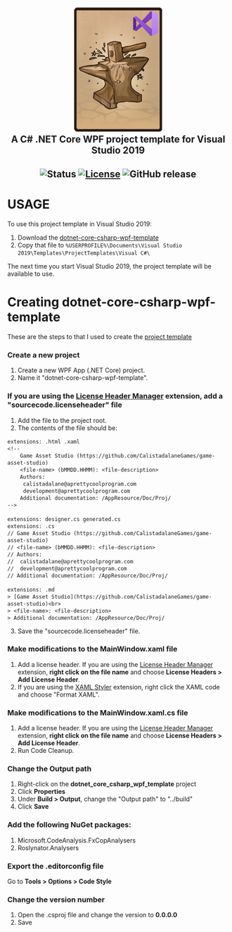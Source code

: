 <h2 align="center">
  <img src="repodata/img/dotnet-core-csharp-wpf-template-logo.png" alt="C# .NET Core WPF project template logo" width="200">
  <br>
  A C# .NET Core WPF project template for Visual Studio 2019
  <br>
</h2>

<h2 align="center">

  ![Status](https://img.shields.io/badge/status-active-brightgreen.svg)
  [![License](https://img.shields.io/github/license/aprettycoolprogram/dotfiles-templates-and-gists-etc/tree/development/template/visual-studio/csharp/dotnet-core-csharp-wpf-template)](https://www.apache.org/licenses/LICENSE-2.0)
  ![GitHub release](https://img.shields.io/github/release/aprettycoolprogram/github-repository-template?label=latest%20release)

</h2>

# USAGE
To use this project template in Visual Studio 2019:
1. Download the [dotnet-core-csharp-wpf-template](template/visual-studio/csharp/dotnet-core-csharp-wpf-template/export/dotnet-core-csharp-wpf-template.zip)
2. Copy that file to `%USERPROFILE%\Documents\Visual Studio 2019\Templates\ProjectTemplates\Visual C#\`

The next time you start Visual Studio 2019, the project template will be available to use.

# Creating dotnet-core-csharp-wpf-template
These are the steps to that I used to create the [project template](template/visual-studio/csharp/dotnet-core-csharp-wpf-template/src)

### Create a new project
1. Create a new WPF App (.NET Core) project.
2. Name it "dotnet-core-csharp-wpf-template".

### If you are using the [License Header Manager](https://marketplace.visualstudio.com/items?itemName=StefanWenig.LicenseHeaderManager) extension, add a "sourcecode.licenseheader" file
1. Add the file to the project root.
2. The contents of the file should be:
```
﻿extensions: .html .xaml
<!--
	Game Asset Studio (https://github.com/CalistadalaneGames/game-asset-studio)
	<file-name> (bMMDD.HHMM): <file-description>
	Authors:
	 calistadalane@aprettycoolprogram.com
	 development@aprettycoolprogram.com
	Additional documentation: /AppResource/Doc/Proj/
-->

extensions: designer.cs generated.cs
extensions: .cs
// Game Asset Studio (https://github.com/CalistadalaneGames/game-asset-studio)
// <file-name> (bMMDD.HHMM): <file-description>
// Authors:
//	calistadalane@aprettycoolprogram.com
//	development@aprettycoolprogram.com
// Additional documentation: /AppResource/Doc/Proj/

extensions: .md
> [Game Asset Studio](https://github.com/CalistadalaneGames/game-asset-studio)<br>
> <file-name>: <file-description>
> Additional documentation: /AppResource/Doc/Proj/

```
3. Save the "sourcecode.licenseheader" file.

### Make modifications to the MainWindow.xaml file
1. Add a license header. If you are using the [License Header Manager](https://marketplace.visualstudio.com/items?itemName=StefanWenig.LicenseHeaderManager) extension, **right click on the file name** and choose **License Headers > Add License Header**.
2. If you are using the [XAML Styler](https://marketplace.visualstudio.com/items?itemName=TeamXavalon.XAMLStyler) extension, right click the XAML code and choose "Format XAML".

### Make modifications to the MainWindow.xaml.cs file
1. Add a license header. If you are using the [License Header Manager](https://marketplace.visualstudio.com/items?itemName=StefanWenig.LicenseHeaderManager) extension, **right click on the file name** and choose **License Headers > Add License Header**.
2. Run Code Cleanup.

### Change the Output path
1. Right-click on the **dotnet_core_csharp_wpf_template** project
2. Click **Properties**
3. Under **Build > Output**, change the "Output path" to "../build"
4. Click **Save**

### Add the following NuGet packages:
1. Microsoft.CodeAnalysis.FxCopAnalysers
2. Roslynator.Analysers

### Export the .editorconfig file
Go to **Tools > Options > Code Style**

### Change the version number
1. Open the .csproj file and change the version to **0.0.0.0**
2. Save